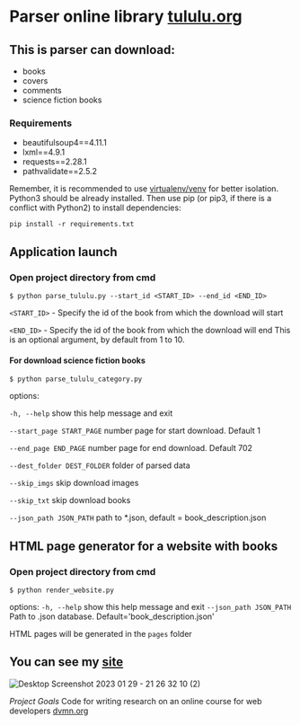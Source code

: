 # Parser online library [tululu.org](https://tululu.org/)

## This is parser can download:

- books
- covers
- comments
- science fiction books

### Requirements

* beautifulsoup4==4.11.1
* lxml==4.9.1
* requests==2.28.1
* pathvalidate==2.5.2

Remember, it is recommended to use [virtualenv/venv](https://docs.python.org/3/library/venv.html) for better isolation.
Python3 should be already installed. Then use pip (or pip3, if there is a conflict with Python2) to install dependencies:

```
pip install -r requirements.txt
```

## Application launch

### Open project directory from cmd

```
$ python parse_tululu.py --start_id <START_ID> --end_id <END_ID>
```

`<START_ID>` - Specify the id of the book from which the download will start

`<END_ID>` - Specify the id of the book from which the download will end
This is an optional argument, by default from 1 to 10.

#### For download science fiction books

```
$ python parse_tululu_category.py
```

options:

  `-h, --help` show this help message and exit

  `--start_page START_PAGE` number page for start download. Default 1

  `--end_page END_PAGE`   number page for end download. Default 702

  `--dest_folder DEST_FOLDER`  folder of parsed data

  `--skip_imgs` skip download images

  `--skip_txt` skip download books

  `--json_path JSON_PATH`  path to *.json, default = book_description.json

## HTML page generator for a website with books

### Open project directory from cmd

```
$ python render_website.py
```

options:
  `-h, --help`            show this help message and exit
  `--json_path JSON_PATH`
                        Path to .json database. Default='book_description.json'

HTML pages will be generated in the `pages` folder

## You can see my [site](https://ludwig300.github.io/online_library)

![Desktop Screenshot 2023 01 29 - 21 26 32 10 (2)](https://user-images.githubusercontent.com/105148929/215333100-b39f412c-8065-4496-8769-8469616fb042.png)

*Project Goals*
Code for writing research on an online course for web developers [dvmn.org](https://dvmn.org/)
